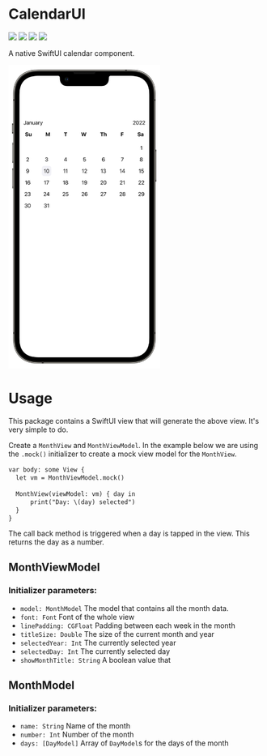 <!-- <img width="100" src="images/neuron.png">  -->

# CalendarUI

![](https://img.shields.io/github/v/tag/wvabrinskas/CalendarUI?style=flat-square)
![](https://img.shields.io/github/license/wvabrinskas/CalendarUI?style=flat-square)
![](https://img.shields.io/badge/swift-5.2-orange?style=flat-square)
![](https://img.shields.io/badge/iOS-13+-darkcyan?style=flat-square)

A native SwiftUI calendar component.

<img width="300" src="images/example.png"> 

# Usage
 This package contains a SwiftUI view that will generate the above view. It's very simple to do. 

 Create a `MonthView` and `MonthViewModel`. In the example below we are using the `.mock()` initializer to create a mock view model for the `MonthView`.
 ```
 var body: some View {
   let vm = MonthViewModel.mock()

   MonthView(viewModel: vm) { day in
       print("Day: \(day) selected")
   }
 }
 ```

 The call back method is triggered when a day is tapped in the view. This returns the day as a number.

## MonthViewModel

### Initializer parameters:
  - `model: MonthModel` The model that contains all the month data.
  - `font: Font` Font of the whole view
  - `linePadding: CGFloat` Padding between each week in the month
  - `titleSize: Double` The size of the current month and year
  - `selectedYear: Int` The currently selected year
  - `selectedDay: Int` The currently selected day
  - `showMonthTitle: String` A boolean value that 

## MonthModel

### Initializer parameters:
- `name: String` Name of the month
- `number: Int` Number of the month
- `days: [DayModel]` Array of `DayModel`s for the days of the month